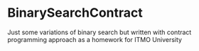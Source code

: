 # BinarySearchContract
Just some variations of binary search but written with contract programming approach as a homework for ITMO University
